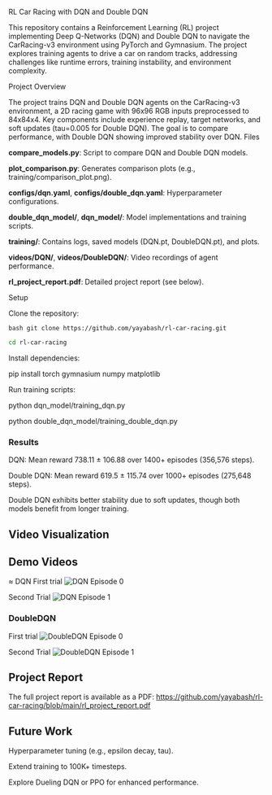 RL Car Racing with DQN and Double DQN

This repository contains a Reinforcement Learning (RL) project implementing Deep Q-Networks (DQN) and Double DQN to navigate the CarRacing-v3 environment using PyTorch and Gymnasium. The project explores training agents to drive a car on random tracks, addressing challenges like runtime errors, training instability, and environment complexity.

Project Overview

The project trains DQN and Double DQN agents on the CarRacing-v3 environment, a 2D racing game with 96x96 RGB inputs preprocessed to 84x84x4. Key components include experience replay, target networks, and soft updates (tau=0.005 for Double DQN). The goal is to compare performance, with Double DQN showing improved stability over DQN.
Files

**compare_models.py**: Script to compare DQN and Double DQN models.

**plot_comparison.py**: Generates comparison plots (e.g., training/comparison_plot.png).

**configs/dqn.yaml**, **configs/double_dqn.yaml**: Hyperparameter configurations.

**double_dqn_model/**, **dqn_model/**: Model implementations and training scripts.

**training/**: Contains logs, saved models (DQN.pt, DoubleDQN.pt), and plots.

**videos/DQN/**, **videos/DoubleDQN/**: Video recordings of agent performance.

**rl_project_report.pdf**: Detailed project report (see below).

Setup

Clone the repository:

```bash git clone https://github.com/yayabash/rl-car-racing.git  ```

```bash
cd rl-car-racing
```

Install dependencies:

pip install torch gymnasium numpy matplotlib


Run training scripts:

python dqn_model/training_dqn.py

python double_dqn_model/training_double_dqn.py



### Results

DQN: Mean reward 738.11 ± 106.88 over 1400+ episodes (356,576 steps).

Double DQN: Mean reward 619.5 ± 115.74 over 1000+ episodes (275,648 steps).

Double DQN exhibits better stability due to soft updates, though both models benefit from longer training.

## Video Visualization

## Demo Videos

≈ DQN
First trial
![DQN Episode 0](https://github.com/yayabash/rl-car-racing/blob/main/rl-video-DQN-episode-0.gif)

Second Trial
![DQN Episode 1](https://github.com/yayabash/rl-car-racing/blob/main/rl-video-DQN-episode-1.gif)

### DoubleDQN
First trial
![DoubleDQN Episode 0](https://github.com/yayabash/rl-car-racing/blob/main/rl-video-DoubleDQN-episode-0.gif)

Second Trial
![DoubleDQN Episode 1](https://github.com/yayabash/rl-car-racing/blob/main/rl-video-DoubleDQN-episode-1.gif)

## Project Report
The full project report is available as a PDF:
https://github.com/yayabash/rl-car-racing/blob/main/rl_project_report.pdf

## Future Work

Hyperparameter tuning (e.g., epsilon decay, tau).

Extend training to 100K+ timesteps.

Explore Dueling DQN or PPO for enhanced performance.

